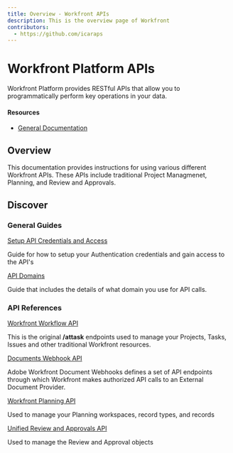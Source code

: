 ```yaml
---
title: Overview - Workfront APIs
description: This is the overview page of Workfront
contributors:
  - https://github.com/icaraps 
---
```


<Hero slots="heading, text"/>

# Workfront Platform APIs

Workfront Platform provides RESTful APIs that allow you to programmatically perform key operations in your data.

<Resources slots="heading, links"/>

#### Resources

* [General Documentation](https://experienceleague.adobe.com/en/docs/workfront)


## Overview

This documentation provides instructions for using various different Workfront APIs. These APIs include traditional Project Managmenet, Planning, and Review and Approvals.

## Discover

<DiscoverBlock slots="heading, link, text"/>

### General Guides

[Setup API Credentials and Access](guides/gaining_access/)

Guide for how to setup your Authentication credentials and gain access to the API's

<DiscoverBlock slots="link, text"/>

[API Domains](https://experienceleague.adobe.com/en/docs/workfront/using/adobe-workfront-api/tips-troubleshooting-apis/locate-domain-for-api)

Guide that includes the details of what domain you use for API calls.

<DiscoverBlock slots="heading, link, text"/>

### API References


[Workfront Workflow API](https://experienceleague.adobe.com/en/docs/workfront/using/adobe-workfront-api/workfront-api)

This is the original <b>/attask</b> endpoints used to manage your Projects, Tasks, Issues and other traditional Workfront resources. 

<DiscoverBlock slots="link, text"/>

[Documents Webhook API](https://experienceleague.adobe.com/en/docs/workfront/using/adobe-workfront-api/document-webhooks-api/document-webhooks-api)

Adobe Workfront Document Webhooks defines a set of API endpoints through which Workfront makes authorized API calls to an External Document Provider.  

<DiscoverBlock slots="link, text"/>

[Workfront Planning API](api/planning)

Used to manage your Planning workspaces, record types, and records

<DiscoverBlock slots="link, text"/>

[Unified Review and Approvals API](api/approvals)

Used to manage the Review and Approval objects

<DiscoverBlock slots="link, text"/>

